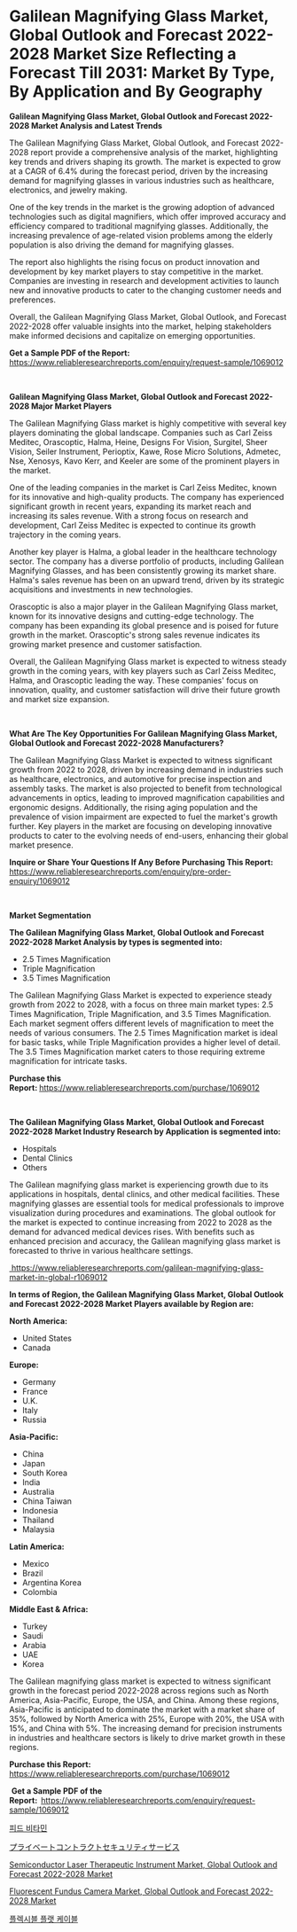 <p><h1>Galilean Magnifying Glass Market, Global Outlook and Forecast 2022-2028 Market Size Reflecting a Forecast Till 2031: Market By Type, By Application and By Geography</h1></p><p><strong>Galilean Magnifying Glass Market, Global Outlook and Forecast 2022-2028 Market Analysis and Latest Trends</strong></p>
<p><p>The Galilean Magnifying Glass Market, Global Outlook, and Forecast 2022-2028 report provide a comprehensive analysis of the market, highlighting key trends and drivers shaping its growth. The market is expected to grow at a CAGR of 6.4% during the forecast period, driven by the increasing demand for magnifying glasses in various industries such as healthcare, electronics, and jewelry making.</p><p>One of the key trends in the market is the growing adoption of advanced technologies such as digital magnifiers, which offer improved accuracy and efficiency compared to traditional magnifying glasses. Additionally, the increasing prevalence of age-related vision problems among the elderly population is also driving the demand for magnifying glasses.</p><p>The report also highlights the rising focus on product innovation and development by key market players to stay competitive in the market. Companies are investing in research and development activities to launch new and innovative products to cater to the changing customer needs and preferences.</p><p>Overall, the Galilean Magnifying Glass Market, Global Outlook, and Forecast 2022-2028 offer valuable insights into the market, helping stakeholders make informed decisions and capitalize on emerging opportunities.</p></p>
<p><strong>Get a Sample PDF of the Report:&nbsp;</strong> <a href="https://www.reliableresearchreports.com/enquiry/request-sample/1069012">https://www.reliableresearchreports.com/enquiry/request-sample/1069012</a></p>
<p>&nbsp;</p>
<p><strong>Galilean Magnifying Glass Market, Global Outlook and Forecast 2022-2028 Major Market Players</strong></p>
<p><p>The Galilean Magnifying Glass market is highly competitive with several key players dominating the global landscape. Companies such as Carl Zeiss Meditec, Orascoptic, Halma, Heine, Designs For Vision, Surgitel, Sheer Vision, Seiler Instrument, Perioptix, Kawe, Rose Micro Solutions, Admetec, Nse, Xenosys, Kavo Kerr, and Keeler are some of the prominent players in the market.</p><p>One of the leading companies in the market is Carl Zeiss Meditec, known for its innovative and high-quality products. The company has experienced significant growth in recent years, expanding its market reach and increasing its sales revenue. With a strong focus on research and development, Carl Zeiss Meditec is expected to continue its growth trajectory in the coming years.</p><p>Another key player is Halma, a global leader in the healthcare technology sector. The company has a diverse portfolio of products, including Galilean Magnifying Glasses, and has been consistently growing its market share. Halma's sales revenue has been on an upward trend, driven by its strategic acquisitions and investments in new technologies.</p><p>Orascoptic is also a major player in the Galilean Magnifying Glass market, known for its innovative designs and cutting-edge technology. The company has been expanding its global presence and is poised for future growth in the market. Orascoptic's strong sales revenue indicates its growing market presence and customer satisfaction.</p><p>Overall, the Galilean Magnifying Glass market is expected to witness steady growth in the coming years, with key players such as Carl Zeiss Meditec, Halma, and Orascoptic leading the way. These companies' focus on innovation, quality, and customer satisfaction will drive their future growth and market size expansion.</p></p>
<p>&nbsp;</p>
<p><strong>What Are The Key Opportunities For Galilean Magnifying Glass Market, Global Outlook and Forecast 2022-2028 Manufacturers?</strong></p>
<p><p>The Galilean Magnifying Glass Market is expected to witness significant growth from 2022 to 2028, driven by increasing demand in industries such as healthcare, electronics, and automotive for precise inspection and assembly tasks. The market is also projected to benefit from technological advancements in optics, leading to improved magnification capabilities and ergonomic designs. Additionally, the rising aging population and the prevalence of vision impairment are expected to fuel the market's growth further. Key players in the market are focusing on developing innovative products to cater to the evolving needs of end-users, enhancing their global market presence.</p></p>
<p><strong>Inquire or Share Your Questions If Any Before Purchasing This Report:</strong> <a href="https://www.reliableresearchreports.com/enquiry/pre-order-enquiry/1069012">https://www.reliableresearchreports.com/enquiry/pre-order-enquiry/1069012</a></p>
<p>&nbsp;</p>
<p><strong>Market Segmentation</strong></p>
<p><strong>The Galilean Magnifying Glass Market, Global Outlook and Forecast 2022-2028 Market Analysis by types is segmented into:</strong></p>
<p><ul><li>2.5 Times Magnification</li><li>Triple Magnification</li><li>3.5 Times Magnification</li></ul></p>
<p><p>The Galilean Magnifying Glass Market is expected to experience steady growth from 2022 to 2028, with a focus on three main market types: 2.5 Times Magnification, Triple Magnification, and 3.5 Times Magnification. Each market segment offers different levels of magnification to meet the needs of various consumers. The 2.5 Times Magnification market is ideal for basic tasks, while Triple Magnification provides a higher level of detail. The 3.5 Times Magnification market caters to those requiring extreme magnification for intricate tasks.</p></p>
<p><strong>Purchase this Report:&nbsp;</strong><a href="https://www.reliableresearchreports.com/purchase/1069012">https://www.reliableresearchreports.com/purchase/1069012</a></p>
<p>&nbsp;</p>
<p><strong>The Galilean Magnifying Glass Market, Global Outlook and Forecast 2022-2028 Market Industry Research by Application is segmented into:</strong></p>
<p><ul><li>Hospitals</li><li>Dental Clinics</li><li>Others</li></ul></p>
<p><p>The Galilean magnifying glass market is experiencing growth due to its applications in hospitals, dental clinics, and other medical facilities. These magnifying glasses are essential tools for medical professionals to improve visualization during procedures and examinations. The global outlook for the market is expected to continue increasing from 2022 to 2028 as the demand for advanced medical devices rises. With benefits such as enhanced precision and accuracy, the Galilean magnifying glass market is forecasted to thrive in various healthcare settings.</p></p>
<p><a href="https://www.reliableresearchreports.com/galilean-magnifying-glass-market-in-global-r1069012">&nbsp;https://www.reliableresearchreports.com/galilean-magnifying-glass-market-in-global-r1069012</a></p>
<p><strong>In terms of Region, the Galilean Magnifying Glass Market, Global Outlook and Forecast 2022-2028 Market Players available by Region are:</strong></p>
<p>
    <p> <strong> North America: </strong>
        <ul>
            <li>United States</li>
            <li>Canada</li>
        </ul>
        </p> 
    <p> <strong> Europe: </strong>
        <ul>
            <li>Germany</li>
            <li>France</li>
            <li>U.K.</li>
            <li>Italy</li>
            <li>Russia</li>
        </ul>
        </p> 
    <p> <strong> Asia-Pacific: </strong>
        <ul>
            <li>China</li>
            <li>Japan</li>
            <li>South Korea</li>
            <li>India</li>
            <li>Australia</li>
            <li>China Taiwan</li>
            <li>Indonesia</li>
            <li>Thailand</li>
            <li>Malaysia</li>
        </ul>
        </p> 
    <p> <strong> Latin America: </strong>
        <ul>
            <li>Mexico</li>
            <li>Brazil</li>
            <li>Argentina Korea</li>
            <li>Colombia</li>
        </ul>
        </p> 
    <p> <strong> Middle East & Africa: </strong>
        <ul>
            <li>Turkey</li>
            <li>Saudi</li>
            <li>Arabia</li>
            <li>UAE</li>
            <li>Korea</li>
        </ul>
    </p>
    </p>
<p><p>The Galilean magnifying glass market is expected to witness significant growth in the forecast period 2022-2028 across regions such as North America, Asia-Pacific, Europe, the USA, and China. Among these regions, Asia-Pacific is anticipated to dominate the market with a market share of 35%, followed by North America with 25%, Europe with 20%, the USA with 15%, and China with 5%. The increasing demand for precision instruments in industries and healthcare sectors is likely to drive market growth in these regions.</p></p>
<p><strong>Purchase this Report: </strong><a href="https://www.reliableresearchreports.com/purchase/1069012">https://www.reliableresearchreports.com/purchase/1069012</a></p>
<p>&nbsp;<strong>Get a Sample PDF of the Report:&nbsp;&nbsp;</strong><a href="https://www.reliableresearchreports.com/enquiry/request-sample/1069012">https://www.reliableresearchreports.com/enquiry/request-sample/1069012</a></p>
<p><strong></strong></p>
<p><p><a href="https://github.com/wallacBahrtyinger567686/Market-Research-Report-List-1/blob/main/145846579273.md">피드 비타민</a></p><p><a href="https://github.com/oafhukehf4709715/Market-Research-Report-List-2/blob/main/885833385627.md">プライベートコントラクトセキュリティサービス</a></p><p><a href="https://github.com/RyleeBauch2023/Market-Research-Report-List-1/blob/main/semiconductor-laser-therapeutic-instrument-market-global-outlook-and-forecast-2022-2028-market.md">Semiconductor Laser Therapeutic Instrument Market, Global Outlook and Forecast 2022-2028 Market</a></p><p><a href="https://github.com/AndreanneHane2023/Market-Research-Report-List-1/blob/main/fluorescent-fundus-camera-market-global-outlook-and-forecast-2022-2028-market.md">Fluorescent Fundus Camera Market, Global Outlook and Forecast 2022-2028 Market</a></p><p><a href="https://github.com/AidenReinger/Market-Research-Report-List-1/blob/main/961174479274.md">플렉시블 플랫 케이블</a></p></p>